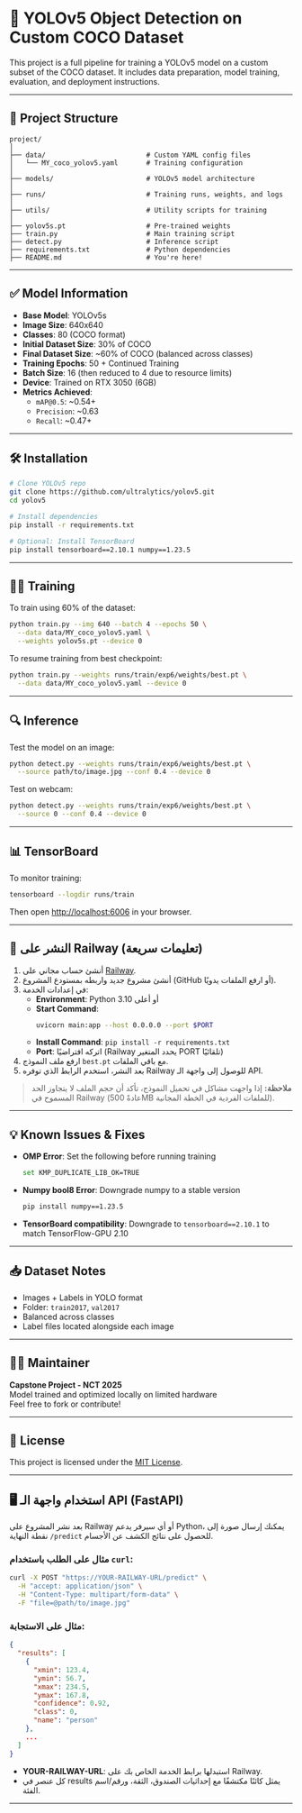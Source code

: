 # 🧠 YOLOv5 Object Detection on Custom COCO Dataset

This project is a full pipeline for training a YOLOv5 model on a custom subset of the COCO dataset. It includes data preparation, model training, evaluation, and deployment instructions.

---

## 📂 Project Structure

```
project/
│
├── data/                         # Custom YAML config files
│   └── MY_coco_yolov5.yaml       # Training configuration
│
├── models/                       # YOLOv5 model architecture
│
├── runs/                         # Training runs, weights, and logs
│
├── utils/                        # Utility scripts for training
│
├── yolov5s.pt                    # Pre-trained weights
├── train.py                      # Main training script
├── detect.py                     # Inference script
├── requirements.txt              # Python dependencies
├── README.md                     # You're here!
```

---

## ✅ Model Information

- **Base Model**: YOLOv5s
- **Image Size**: 640x640
- **Classes**: 80 (COCO format)
- **Initial Dataset Size**: 30% of COCO
- **Final Dataset Size**: ~60% of COCO (balanced across classes)
- **Training Epochs**: 50 + Continued Training
- **Batch Size**: 16 (then reduced to 4 due to resource limits)
- **Device**: Trained on RTX 3050 (6GB)
- **Metrics Achieved**:
  - `mAP@0.5`: ~0.54+
  - `Precision`: ~0.63
  - `Recall`: ~0.47+

---

## 🛠️ Installation

```bash
# Clone YOLOv5 repo
git clone https://github.com/ultralytics/yolov5.git
cd yolov5

# Install dependencies
pip install -r requirements.txt

# Optional: Install TensorBoard
pip install tensorboard==2.10.1 numpy==1.23.5
```

---

## 🏋️‍♂️ Training

To train using 60% of the dataset:

```bash
python train.py --img 640 --batch 4 --epochs 50 \
  --data data/MY_coco_yolov5.yaml \
  --weights yolov5s.pt --device 0
```

To resume training from best checkpoint:

```bash
python train.py --weights runs/train/exp6/weights/best.pt \
  --data data/MY_coco_yolov5.yaml --device 0
```

---

## 🔍 Inference

Test the model on an image:

```bash
python detect.py --weights runs/train/exp6/weights/best.pt \
  --source path/to/image.jpg --conf 0.4 --device 0
```

Test on webcam:

```bash
python detect.py --weights runs/train/exp6/weights/best.pt \
  --source 0 --conf 0.4 --device 0
```

---

## 📊 TensorBoard

To monitor training:

```bash
tensorboard --logdir runs/train
```

Then open [http://localhost:6006](http://localhost:6006) in your browser.

---

## 🚄 النشر على Railway (تعليمات سريعة)

1. أنشئ حساب مجاني على [Railway](https://railway.app/).
2. أنشئ مشروع جديد واربطه بمستودع المشروع (GitHub أو ارفع الملفات يدويًا).
3. في إعدادات الخدمة:
   - **Environment**: Python 3.10 أو أعلى
   - **Start Command**:
     ```bash
     uvicorn main:app --host 0.0.0.0 --port $PORT
     ```
   - **Install Command**: `pip install -r requirements.txt`
   - **Port**: اتركه افتراضيًا (Railway يحدد المتغير PORT تلقائيًا)
4. ارفع ملف النموذج `best.pt` مع باقي الملفات.
5. بعد النشر، استخدم الرابط الذي توفره Railway للوصول إلى واجهة الـ API.

> **ملاحظة:** إذا واجهت مشاكل في تحميل النموذج، تأكد أن حجم الملف لا يتجاوز الحد المسموح في Railway (عادةً 500MB للملفات الفردية في الخطة المجانية).

---

## 💡 Known Issues & Fixes

- **OMP Error**: Set the following before running training

  ```bash
  set KMP_DUPLICATE_LIB_OK=TRUE
  ```

- **Numpy bool8 Error**: Downgrade numpy to a stable version

  ```bash
  pip install numpy==1.23.5
  ```

- **TensorBoard compatibility**: Downgrade to `tensorboard==2.10.1` to match TensorFlow-GPU 2.10

---

## 📥 Dataset Notes

- Images + Labels in YOLO format
- Folder: `train2017`, `val2017`
- Balanced across classes
- Label files located alongside each image

---

## 👨‍💻 Maintainer

**Capstone Project - NCT 2025**  
Model trained and optimized locally on limited hardware  
Feel free to fork or contribute!

---

## 📄 License

This project is licensed under the [MIT License](LICENSE).

---

## 🖥️ استخدام واجهة الـ API (FastAPI)

بعد نشر المشروع على Railway أو أي سيرفر يدعم Python، يمكنك إرسال صورة إلى نقطة النهاية `/predict` للحصول على نتائج الكشف عن الأجسام.

### مثال على الطلب باستخدام `curl`:

```bash
curl -X POST "https://YOUR-RAILWAY-URL/predict" \
  -H "accept: application/json" \
  -H "Content-Type: multipart/form-data" \
  -F "file=@path/to/image.jpg"
```

### مثال على الاستجابة:
```json
{
  "results": [
    {
      "xmin": 123.4,
      "ymin": 56.7,
      "xmax": 234.5,
      "ymax": 167.8,
      "confidence": 0.92,
      "class": 0,
      "name": "person"
    },
    ...
  ]
}
```

- **YOUR-RAILWAY-URL**: استبدلها برابط الخدمة الخاص بك على Railway.
- كل عنصر في results يمثل كائنًا مكتشفًا مع إحداثيات الصندوق، الثقة، ورقم/اسم الفئة.

---
